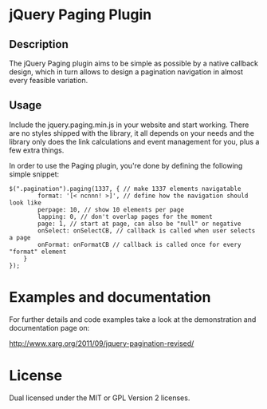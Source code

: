 jQuery Paging Plugin
====================

Description
-----------
The jQuery Paging plugin aims to be simple as possible by a native callback design, which in turn allows to design a pagination navigation in almost every feasible variation.

Usage
-----
Include the jquery.paging.min.js in your website and start working. There are no styles shipped with the library, it all depends on your needs and the library only does the link calculations and event management for you, plus a few extra things.

In order to use the Paging plugin, you're done by defining the following simple snippet:

	$(".pagination").paging(1337, { // make 1337 elements navigatable
	        format: '[< ncnnn! >]', // define how the navigation should look like
	        perpage: 10, // show 10 elements per page
	        lapping: 0, // don't overlap pages for the moment
	        page: 1, // start at page, can also be "null" or negative
	        onSelect: onSelectCB, // callback is called when user selects a page
	        onFormat: onFormatCB // callback is called once for every "format" element
		}
	});


Examples and documentation
==========================
For further details and code examples take a look at the demonstration and documentation page on:

http://www.xarg.org/2011/09/jquery-pagination-revised/

License
======
Dual licensed under the MIT or GPL Version 2 licenses.